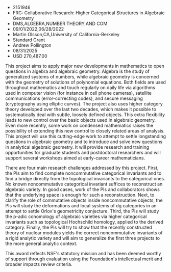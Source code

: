 
* 2151946
* FRG: Collaborative Research: Higher Categorical Structures in Algebraic Geometry
* DMS,ALGEBRA,NUMBER THEORY,AND COM
* 09/01/2022,06/28/2022
* Martin Olsson,CA,University of California-Berkeley
* Standard Grant
* Andrew Pollington
* 08/31/2025
* USD 270,487.00

This project aims to apply major new developments in mathematics to open
questions in algebra and algebraic geometry. Algebra is the study of generalized
systems of numbers, while algebraic geometry is concerned with the geometry of
solutions of polynomial equations. Both fields are used throughout mathematics
and touch regularly on daily life via algorithms used in computer vision (for
instance in cell phone cameras), satellite communications (error-correcting
codes), and secure messaging (cryptography using elliptic curves). The project
also uses higher category theory developed over the last two decades, which
makes it possible to systematically deal with subtle, loosely defined objects.
This extra flexibility leads to new control over the basic objects used in
algebraic geometry. Even more recently, some work on condensed mathematics
raises the possibility of extending this new control to closely related areas of
analysis. This project will use this cutting-edge work to attempt to settle
longstanding questions in algebraic geometry and to introduce and solve new
questions in analytical algebraic geometry. It will provide research and
training opportunities for graduate students and postdoctoral researchers and
will support several workshops aimed at early-career mathematicians.

There are four main research challenges addressed by this project. First, the
PIs aim to find complete noncommutative categorical invariants and to find a
bridge directly from the topological invariants to the categorical ones. No
known noncommutative categorical invariant suffices to reconstruct an algebraic
variety. In good cases, work of the PIs and collaborators shows that the
underlying space is enough for such a reconstruction. Next, to clarify the role
of commutative objects inside noncommutative objects, the PIs will study the
deformations and local systems of dg categories in an attempt to settle Orlov's
geometricity conjecture. Third, the PIs will study the p-adic cohomology of
algebraic varieties via higher categorical invariants such as topological
Hochschild homology, applied to the derived category. Finally, the PIs will try
to show that the recently constructed theory of nuclear modules yields the
correct noncommutative invariants of a rigid analytic variety and will aim to
generalize the first three projects to the more general analytic context.

This award reflects NSF's statutory mission and has been deemed worthy of
support through evaluation using the Foundation's intellectual merit and broader
impacts review criteria.

